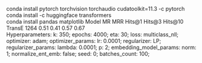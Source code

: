 conda install pytorch torchvision torchaudio cudatoolkit=11.3 -c pytorch
conda install -c huggingface transformers   
conda install pandas matplotlib
Model	MR	MRR	Hits@1	Hits@3	Hits@10	
TransE	1264	0.51	0.41	0.57	0.67	
Hyperparameters:
k: 350; epochs: 4000; eta: 30; loss: multiclass_nll; optimizer: adam; optimizer_params: lr: 0.0001; regularizer: LP; regularizer_params: lambda: 0.0001; p: 2; embedding_model_params: norm: 1; normalize_ent_emb: false; seed: 0; batches_count: 100;
